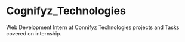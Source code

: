 # Cognifyz_Technologies
Web Development Intern at Connifyz Technologies projects and Tasks covered on internship.
